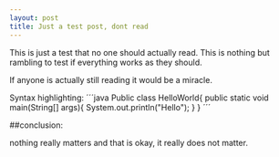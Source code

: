 ```yaml
---
layout: post
title: Just a test post, dont read
---
```

This is just a test that no one should actually read. This is nothing but rambling to test if everything works as they should.

If anyone is actually still reading it would be a miracle.

Syntax highlighting:
´´´java
Public class HelloWorld{
    public static void main(String[] args){
        System.out.println("Hello");
    }
}
´´´

##conclusion:

nothing really matters and that is okay, it really does not matter.
